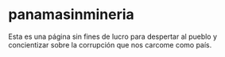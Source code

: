 # panamasinmineria
Esta es una página sin fines de lucro para despertar al pueblo y concientizar sobre la corrupción que nos carcome como país.
